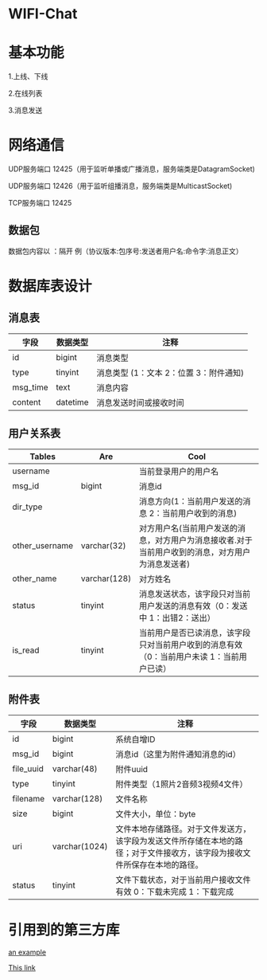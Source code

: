 # WIFI-Chat
<h1>基本功能</h1>

1.上线、下线

2.在线列表

3.消息发送

<h1>网络通信</h1>

UDP服务端口	12425（用于监听单播或广播消息，服务端类是DatagramSocket)

UDP服务端口	12426（用于监听组播消息，服务端类是MulticastSocket)

TCP服务端口	12425

<h2>数据包</h2>

数据包内容以 ：隔开 例（协议版本:包序号:发送者用户名:命令字:消息正文）

<h1>数据库表设计</h1>

<h2>消息表</h2>

| 字段   	|     数据类型  	|  注释 	|
|     ---	|       ---	|    ---	|
|   id     	|     bigint     	|    消息类型   	|
|    type    	|   tinyint       	|    消息类型 (1：文本  2：位置  3：附件通知)  	|
|   	msg_time     |   	text       |   	 消息内容   |
|   	content     |   	datetime       |   	消息发送时间或接收时间   |

<h2>用户关系表</h2>

| Tables   |      Are      |       Cool |
|       ---|           --- |        --- |
|username	 |         |	当前登录用户的用户名|
|msg_id|	bigint	|	消息id|
|dir_type	|		|消息方向(1：当前用户发送的消息   2：当前用户收到的消息)|
|other_username|	varchar(32)	|	对方用户名(当前用户发送的消息，对方用户为消息接收者.对于当前用户收到的消息，对方用户为消息发送者)|
|other_name	|varchar(128)|		对方姓名|
|status	|tinyint|	消息发送状态，该字段只对当前用户发送的消息有效（0：发送中 1：出错2：送出）|
|is_read	|tinyint		|当前用户是否已读消息，该字段只对当前用户收到的消息有效（0：当前用户未读  1：当前用户已读）|

<h2>附件表</h2>

| 字段   	|     数据类型  	|  注释 	|
|     ---	|       ---	|    ---	|
|id|	bigint|		系统自增ID|
|msg_id	|bigint	|	消息id（这里为附件通知消息的id）|
|file_uuid|	varchar(48)	|	附件uuid|
|type	|tinyint|		附件类型（1照片2音频3视频4文件）|
|filename|	varchar(128)	|	文件名称|
|size	|bigint		|文件大小，单位：byte|
|uri	|varchar(1024)	|	文件本地存储路径。对于文件发送方，该字段为发送文件所存储在本地的路径；对于文件接收方，该字段为接收文件所保存在本地的路径。|
|status	|tinyint|		文件下载状态，对于当前用户接收文件有效 0：下载未完成  1：下载完成|

<h1>引用到的第三方库</h1>

[an example](http://example.com/ "Title")

[This link](http://example.net/)
